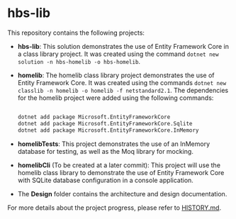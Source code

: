 # hbs-lib

This repository contains the following projects:

- **hbs-lib**: This solution demonstrates the use of Entity Framework Core in a class library project. It was created using the command `dotnet new solution -n hbs-homelib -o hbs-homelib`.

- **homelib**: The homelib class library project demonstrates the use of Entity Framework Core. It was created using the commands `dotnet new classlib -n homelib -o homelib -f netstandard2.1`.
The dependencies for the homelib project were added using the following commands:
  ```bash
  
  dotnet add package Microsoft.EntityFrameworkCore
  dotnet add package Microsoft.EntityFrameworkCore.Sqlite
  dotnet add package Microsoft.EntityFrameworkCore.InMemory
  ```

- **homelibTests**: This project demonstrates the use of an InMemory database for testing, as well as the Moq library for mocking.

- **homelibCli** (To be created at a later commit): This project will use the homelib class library to demonstrate the use of Entity Framework Core with SQLite database configuration in a console application.

- The **Design** folder contains the architecture and design documentation.

For more details about the project progress, please refer to [HISTORY.md](./HISTORY.md).
